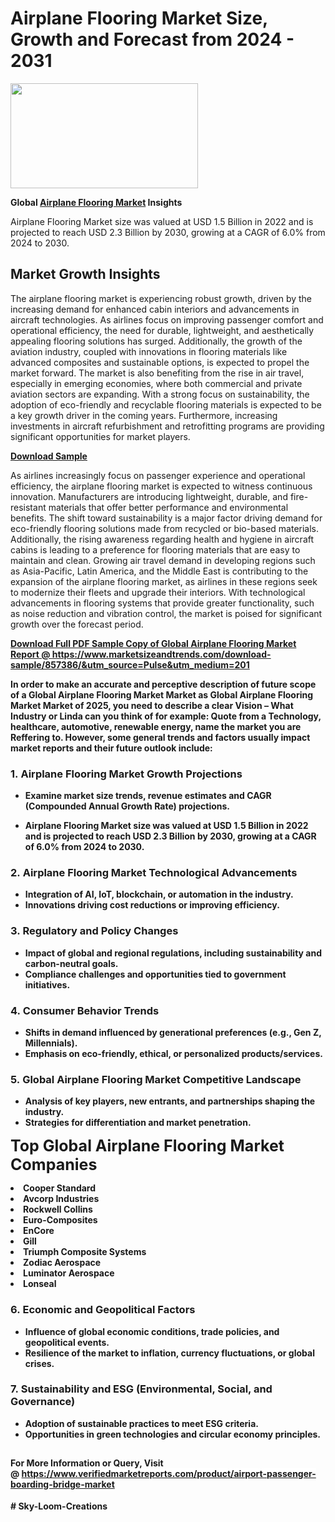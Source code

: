 <H1>Airplane Flooring Market Size, Growth and Forecast from 2024 - 2031</H1><img class="aligncenter size-medium wp-image-584254" src="https://thirdeyenews.in/wp-content/uploads/2024/09/Global-Market-Research-300x168.jpeg" alt="" width="300" height="168" /><p><strong>Global&nbsp;<a href="https://www.marketsizeandtrends.com/download-sample/857386/&amp;utm_source=Pulse&amp;utm_medium=201">Airplane Flooring Market</a> Insights</strong></p><p>Airplane Flooring Market size was valued at USD 1.5 Billion in 2022 and is projected to reach USD 2.3 Billion by 2030, growing at a CAGR of 6.0% from 2024 to 2030.</p><p><h2>Market Growth Insights</h2> <p>The airplane flooring market is experiencing robust growth, driven by the increasing demand for enhanced cabin interiors and advancements in aircraft technologies. As airlines focus on improving passenger comfort and operational efficiency, the need for durable, lightweight, and aesthetically appealing flooring solutions has surged. Additionally, the growth of the aviation industry, coupled with innovations in flooring materials like advanced composites and sustainable options, is expected to propel the market forward. The market is also benefiting from the rise in air travel, especially in emerging economies, where both commercial and private aviation sectors are expanding. With a strong focus on sustainability, the adoption of eco-friendly and recyclable flooring materials is expected to be a key growth driver in the coming years. Furthermore, increasing investments in aircraft refurbishment and retrofitting programs are providing significant opportunities for market players.</p> <p><strong><a href="#">Download Sample</a></strong></p> <p>As airlines increasingly focus on passenger experience and operational efficiency, the airplane flooring market is expected to witness continuous innovation. Manufacturers are introducing lightweight, durable, and fire-resistant materials that offer better performance and environmental benefits. The shift toward sustainability is a major factor driving demand for eco-friendly flooring solutions made from recycled or bio-based materials. Additionally, the rising awareness regarding health and hygiene in aircraft cabins is leading to a preference for flooring materials that are easy to maintain and clean. Growing air travel demand in developing regions such as Asia-Pacific, Latin America, and the Middle East is contributing to the expansion of the airplane flooring market, as airlines in these regions seek to modernize their fleets and upgrade their interiors. With technological advancements in flooring systems that provide greater functionality, such as noise reduction and vibration control, the market is poised for significant growth over the forecast period.</p> <p><strong><a href="#"></p><p><span class=""><strong>Download Full PDF Sample Copy of Global Airplane Flooring Market Report</strong> @ <a href="https://www.marketsizeandtrends.com/download-sample/857386/&amp;utm_source=Pulse&amp;utm_medium=201" target="_blank">https://www.marketsizeandtrends.com/download-sample/857386/&amp;utm_source=Pulse&amp;utm_medium=201</a></span></p><p>In order to make an accurate and perceptive description of future scope of a Global&nbsp;Airplane Flooring Market Market as Global&nbsp;Airplane Flooring Market Market of 2025, you need to describe a clear Vision &ndash; What Industry or Linda can you think of for example: Quote from a Technology, healthcare, automotive, renewable energy, name the market you are Reffering to. However, some general trends and factors usually impact market reports and their future outlook include:</p><h3>1.&nbsp;<strong>Airplane Flooring Market Growth Projections</strong></h3><ul><li>Examine market size trends, revenue estimates and CAGR (Compounded Annual Growth Rate) projections.</li><li><p>Airplane Flooring Market size was valued at USD 1.5 Billion in 2022 and is projected to reach USD 2.3 Billion by 2030, growing at a CAGR of 6.0% from 2024 to 2030.</p></li></ul><h3>2.&nbsp;<strong>Airplane Flooring Market Technological Advancements</strong></h3><ul><li>Integration of AI, IoT, blockchain, or automation in the industry.</li><li>Innovations driving cost reductions or improving efficiency.</li></ul><h3>3.&nbsp;<strong>Regulatory and Policy Changes</strong></h3><ul><li>Impact of global and regional regulations, including sustainability and carbon-neutral goals.</li><li>Compliance challenges and opportunities tied to government initiatives.</li></ul><h3>4.&nbsp;<strong>Consumer Behavior Trends</strong></h3><ul><li>Shifts in demand influenced by generational preferences (e.g., Gen Z, Millennials).</li><li>Emphasis on eco-friendly, ethical, or personalized products/services.</li></ul><h3>5.&nbsp;<strong>Global Airplane Flooring Market Competitive Landscape</strong></h3><ul><li>Analysis of key players, new entrants, and partnerships shaping the industry.</li><li>Strategies for differentiation and market penetration.</li></ul><p data-pm-slice="1 1 []"><span style="color: inherit; font-family: inherit; font-size: 25px;">Top Global Airplane Flooring Market Companies</span></p><div class="" data-test-id=""><p><li>Cooper Standard</li><li> Avcorp Industries</li><li> Rockwell Collins</li><li> Euro-Composites</li><li> EnCore</li><li> Gill</li><li> Triumph Composite Systems</li><li> Zodiac Aerospace</li><li> Luminator Aerospace</li><li> Lonseal</li></p></div><h3>6.&nbsp;<strong>Economic and Geopolitical Factors</strong></h3><ul><li>Influence of global economic conditions, trade policies, and geopolitical events.</li><li>Resilience of the market to inflation, currency fluctuations, or global crises.</li></ul><h3>7.&nbsp;<strong>Sustainability and ESG (Environmental, Social, and Governance)</strong></h3><ul><li>Adoption of sustainable practices to meet ESG criteria.</li><li>Opportunities in green technologies and circular economy principles.</li></ul><h2><strong style="font-size: 14px;">For More Information or Query, Visit @&nbsp;</strong><a style="background-color: #ffffff; font-size: 14px;" href="https://www.marketsizeandtrends.com/report/airplane-flooring-market/" target="_blank">https://www.verifiedmarketreports.com/product/airport-passenger-boarding-bridge-market</a></h2># Sky-Loom-Creations
